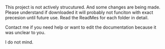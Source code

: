 This project is not actively strucutured. And some changes are being made. Please understand if downloaded it will probably not funciton with exact precesion until future use. Read the ReadMes for each folder in detail. 

Contact me if you need help or want to edit the documentation because it was unclear to you. 

I do not mind.
